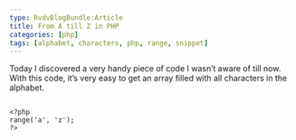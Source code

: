 ```yaml
---
type: RvdvBlogBundle:Article
title: From A till Z in PHP
categories: [php]
tags: [alphabet, characters, php, range, snippet]
---
```


Today I discovered a very handy piece of code I wasn’t aware of till now. With this code, it’s very easy to get an array filled with all characters in the alphabet.
<!-- more -->

~~~

<?php
range('a', 'z');
?>

~~~
